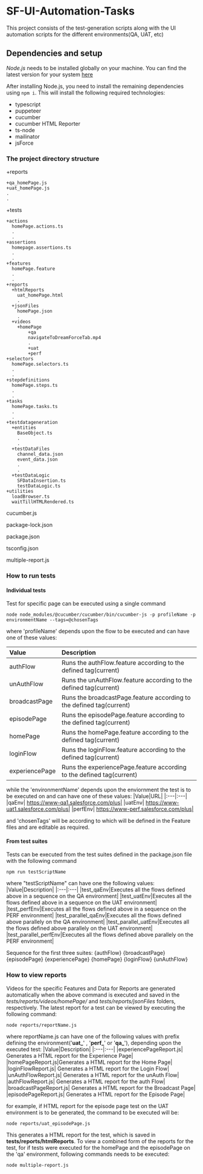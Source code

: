 # SF-UI-Automation-Tasks
This project consists of the test-generation scripts along with the UI automation scripts for the different environments(QA, UAT, etc)
## Dependencies and setup
*Node.js* needs to be installed globally on your machine. You can find the latest version for your system [here](https://nodejs.org/en/download/)

After installing Node.js, you need to install the remaining dependencies using `npm i`. This will install the following required technologies:
- typescript
- puppeteer
- cucumber
- cucumber HTML Reporter
- ts-node
- mailinator
- jsForce

### The project directory structure
+reports

    +qa_homePage.js
    +uat_homePage.js
    .
    .
+tests

    +actions
      homePage.actions.ts
      .
      .
    +assertions
      homepage.assertions.ts
      .
      .
    +features
      homePage.feature
      .
      .
    +reports
      +htmlReports
        uat_homePage.html  
        .
      +jsonFiles
        homePage.json
        .
      +videos
        +homePage
            +qa
            navigateToDreamForceTab.mp4
            .
            +uat
            +perf
    +selectors
      homePage.selectors.ts
      .
      .
    +stepdefinitions
      homePage.steps.ts
      .
      .
    +tasks
      homePage.tasks.ts
      .
      .
    +testdatageneration
      +entities
        BaseObject.ts
        .
        .
      +testDataFiles
        channel_data.json
        event_data.json
        .
        .
      +testDataLogic
        SFDataInsertion.ts
        testDataLogic.ts
    +utilities
      loadBrowser.ts
      waitTillHTMLRendered.ts
    
  cucumber.js
  
  package-lock.json
  
  package.json
  
  tsconfig.json
  
  multiple-report.js

### How to run tests
#### Individual tests
Test for specific page can be executed using a single command
```
node node_modules/@cucumber/cucumber/bin/cucumber-js -p profileName -p environmentName --tags=@chosenTags
```
where 'profileName' depends upon the flow to be executed and can have one of these values:

|Value|Description|
|:---|:---|
|authFlow| Runs the authFlow.feature according to the defined tag(current)|
|unAuthFlow| Runs the unAuthFlow.feature according to the defined tag(current)|
|broadcastPage| Runs the broadcastPage.feature according to the defined tag(current)|
|episodePage| Runs the episodePage.feature according to the defined tag(current)|
|homePage| Runs the homePage.feature according to the defined tag(current)|
|loginFlow| Runs the loginFlow.feature according to the defined tag(current)|
|experiencePage| Runs the experiencePage.feature according to the defined tag(current)|



while the 'environmentName' depends upon the enviornment the test is to be executed on and can have one of these values:
|Value|URL|
|:---|:---|
|qaEnv| https://www-qa1.salesforce.com/plus|
|uatEnv| https://www-uat1.salesforce.com/plus|
|perfEnv| https://www-perf.salesforce.com/plus|

and 'chosenTags' will be according to which will be defined in the Feature files and are editable as required.

#### From test suites 
Tests can be executed from the test suites defined in the package.json file with the following command
```
npm run testScriptName
```
where "testScriptName" can have one the following values:
|Value|Description|
|:---|:---|
|test_qaEnv|Executes all the flows defined above in a sequence on the QA environment|
|test_uatEnv|Executes all the flows defined above in a sequence on the UAT environment|
|test_perfEnv|Executes all the flows defined above in a sequence on the PERF environment|
|test_parallel_qaEnv|Executes all the flows defined above parallely on the QA environment|
|test_parallel_uatEnv|Executes all the flows defined above parallely on the UAT environment|
|test_parallel_perfEnv|Executes all the flows defined above parallely on the PERF environment|

Sequence for the first three suites: {authFlow} {broadcastPage} {episodePage} {experiencePage} {homePage} {loginFlow} {unAuthFlow}

### How to view reports
Videos for the specific Features and Data for Reports are generated automatically when the above command is executed and saved in the *tests/reports/videos/homePage/*  and *tests/reports/jsonFiles* folders, respectively. The latest report for a test can be viewed by executing the following command:
```
node reports/reportName.js
```
where reportName.js can have one of the following values with prefix defining the environment('**uat_**' , '**perf_**' or '**qa_**'), depending upon the executed test:
|Value|Description|
|:---|:---|
|experiencePageReport.js| Generates a HTML report for the Experience Page|
|homePageReport.js|Generates a HTML report for the Home Page|
|loginFlowReport.js| Generates a HTML report for the Login Flow|
|unAuthFlowReport.js| Generates a HTML report for the unAuth Flow|
|authFlowReport.js| Generates a HTML report for the auth Flow|
|broadcastPageReport.js| Generates a HTML report for the Broadcast Page|
|episodePageReport.js| Generates a HTML report for the Episode Page|

for example, if HTML report for the episode page test on the UAT environment is to be generated, the command to be executed will be:
```
node reports/uat_episodePage.js
```

This generates a HTML report for the test, which is saved in **tests/reports/htmlReports**.
To view a combined form of the reports for the test, for if tests were executed for the homePage and the episodePage on the 'qa' environment, following commands needs to be executed:
```
node multiple-report.js
```

